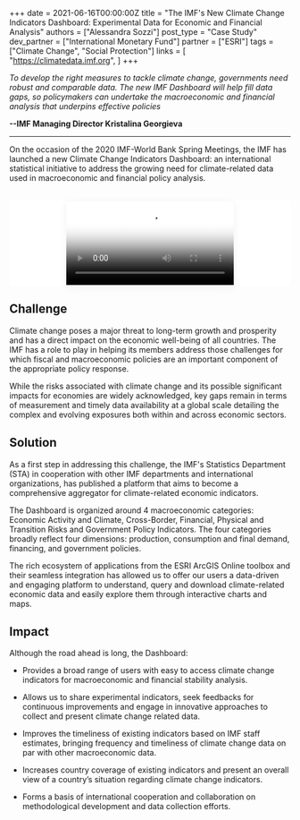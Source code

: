+++
date = 2021-06-16T00:00:00Z
title = "The IMF's New Climate Change Indicators Dashboard: Experimental Data for Economic and Financial Analysis"
authors = ["Alessandra Sozzi"]
post_type = "Case Study"
dev_partner = ["International Monetary Fund"]
partner = ["ESRI"]
tags = ["Climate Change", "Social Protection"]
links = [
    "https://climatedata.imf.org",
]
+++

*To develop the right measures to tackle climate change, governments need robust and comparable data. The new IMF Dashboard will help fill data gaps, so policymakers can undertake the macroeconomic and financial analysis that underpins effective policies*

**--IMF Managing Director Kristalina Georgieva**

<hr>

On the occasion of the 2020 IMF-World Bank Spring Meetings, the IMF has launched a new Climate Change Indicators Dashboard: an international statistical initiative to address the growing need for climate-related data used in macroeconomic and financial policy analysis.

<style>
#Video__Container{margin:0 auto;align-items:center;display:flex;justify-content:center;position:relative;flex-direction:column;max-width:calc(var(--video-aspect-ratio-width) / var(--video-aspect-ratio-height) * 72vh)}#Video__Container video{max-height:72vh;max-width:100%;border:1px solid #FBF7F7;box-shadow:0 4px 15px rgba(89,7,81,0.05)}.Video{background:#fff;margin-top:2rem;padding:0 2rem;display:-ms-grid;display:grid;grid-template-rows:100%;-ms-grid-rows:100%}.Video__Info{width:100%}.Video__Title{margin-top:1.5rem;color:#000A47;font-size:1.25rem;font-weight:700}.Video__Description{color:rgba(0,10,71,0.7);font-size:1rem;margin-bottom:3rem}.Video__Player__Wrapper{position:relative}.Video__Overlay{background:rgba(0,10,71,0.9);position:relative;display:flex;justify-content:center;flex-direction:column;align-items:center;color:#fff;padding:1rem;width:100vw;height:calc(var(--video-aspect-ratio-height) / var(--video-aspect-ratio-width) * 100vw);max-height:72vh;max-width:calc(var(--video-aspect-ratio-width) / var(--video-aspect-ratio-height) * 72vh)}.Video__Overlay__BrokenRenderInfo{display:flex;flex-direction:column;align-items:center;justify-content:space-evenly;height:5rem;text-align:center}.Video__Overlay__BrokenRenderInfo>span:first-of-type{font-weight:bold;margin-bottom:1.5rem}.Video__Overlay__Loading{flex-grow:1;width:100%;display:flex;flex-direction:column;justify-content:center;align-items:center}.Video__Overlay__Loading__Indicator{display:inline-block;position:relative;width:4rem;height:4rem}.Video__Overlay__Loading__Indicator__Dot{position:absolute;top:1.6875rem;width:0.6875rem;height:0.6875rem;border-radius:50%;background:#76ffff;animation-timing-function:cubic-bezier(0, 1, 1, 0)}.Video__Overlay__Loading__Indicator__Dot:nth-child(1){left:0.375rem;animation:UILoading1 0.6s infinite}@-webkit-keyframes UILoading1{0%{transform:scale(0)}100%{transform:scale(1)}}@-moz-keyframes UILoading1{0%{transform:scale(0)}100%{transform:scale(1)}}@-ms-keyframes UILoading1{0%{transform:scale(0)}100%{transform:scale(1)}}@-o-keyframes UILoading1{0%{transform:scale(0)}100%{transform:scale(1)}}@keyframes UILoading1{0%{transform:scale(0)}100%{transform:scale(1)}}.Video__Overlay__Loading__Indicator__Dot:nth-child(2){left:0.375rem;animation:UILoading2 0.6s infinite}@-webkit-keyframes UILoading2{0%{transform:translate(0, 0)}100%{transform:translate(1.1875rem, 0)}}@-moz-keyframes UILoading2{0%{transform:translate(0, 0)}100%{transform:translate(1.1875rem, 0)}}@-ms-keyframes UILoading2{0%{transform:translate(0, 0)}100%{transform:translate(1.1875rem, 0)}}@-o-keyframes UILoading2{0%{transform:translate(0, 0)}100%{transform:translate(1.1875rem, 0)}}@keyframes UILoading2{0%{transform:translate(0, 0)}100%{transform:translate(1.1875rem, 0)}}.Video__Overlay__Loading__Indicator__Dot:nth-child(3){left:1.625rem;animation:UILoading2 0.6s infinite}@-webkit-keyframes UILoading2{0%{transform:translate(0, 0)}100%{transform:translate(1.1875rem, 0)}}@-moz-keyframes UILoading2{0%{transform:translate(0, 0)}100%{transform:translate(1.1875rem, 0)}}@-ms-keyframes UILoading2{0%{transform:translate(0, 0)}100%{transform:translate(1.1875rem, 0)}}@-o-keyframes UILoading2{0%{transform:translate(0, 0)}100%{transform:translate(1.1875rem, 0)}}@keyframes UILoading2{0%{transform:translate(0, 0)}100%{transform:translate(1.1875rem, 0)}}.Video__Overlay__Loading__Indicator__Dot:nth-child(4){left:2.8125rem;animation:UILoading3 0.6s infinite}@-webkit-keyframes UILoading3{0%{transform:scale(1)}100%{transform:scale(0)}}@-moz-keyframes UILoading3{0%{transform:scale(1)}100%{transform:scale(0)}}@-ms-keyframes UILoading3{0%{transform:scale(1)}100%{transform:scale(0)}}@-o-keyframes UILoading3{0%{transform:scale(1)}100%{transform:scale(0)}}@keyframes UILoading3{0%{transform:scale(1)}100%{transform:scale(0)}}.Video__Overlay__Loading__Info{display:flex;justify-content:center;align-items:center;flex-direction:column;align-self:flex-end;width:100%;position:absolute;bottom:0;left:0;padding:1rem}.Video__Overlay__Loading__Info span,.Video__Overlay__Loading__Info a{font-size:0.875rem;text-align:center}.Video__Overlay__Loading__Info a{text-decoration:underline;margin:1rem 0}.Video__Overlay__Loading__Carousel{position:relative;display:flex;align-items:center;justify-content:center;width:100%;margin-bottom:3.75rem}.Video__Overlay__Loading__Carousel>span{position:absolute;font-size:1.125rem;text-align:center}.Video__Overlay__Loading__Carousel>span:not(:first-child){transform:translateX(100px);opacity:0}.Video__Overlay__Loading__Carousel>span.--leave,.Video__Overlay__Loading__Carousel>span.--enter{transition-property:transform, opacity;transition-duration:300ms}.Video__Overlay__Loading__Carousel>span.--leave{transform:translateX(-100px);opacity:0}.Video__Overlay__Loading__Carousel>span.--enter{transform:translateX(0) !important;opacity:1 !important}.Footer{background:#FBF7F7;padding:1rem;display:flex;justify-content:center;margin-top:auto;width:100%;color:#363073}.Footer>a,.Footer b{color:#000A47}.Footer__Nav{margin-left:1rem;text-decoration:underline}
</style>

 <div class="Video">
  <div id="Video__Container">
   <script
    src="https://cdn.biteable.com/assets/video-aspect-ratios-f3f801fecbb714094606704139625706025717ad1467d647cea0fc4a8962407b.js">
   </script>

   <div class="Video__Player__Wrapper">
    <video controls id="Player"
     poster="https://cdn.biteable.com/social/renders/1124002/3464279/1475577/dd3ab1e7b05c71a0a34795b8e4a5e04539bf1ae3.jpg"
     src="https://cdn.biteable.com/social/renders/1124002/3464279/1475577/dd3ab1e7b05c71a0a34795b8e4a5e04539bf1ae3.mp4"
     controlsList="nodownload"></video>
   </div>
  </div>
 </div>

## Challenge

Climate change poses a major threat to long-term growth and prosperity and has a direct impact on the economic well-being of all countries. The IMF has a role to play in helping its members address those challenges for which fiscal and macroeconomic policies are an important component of the appropriate policy response.

While the risks associated with climate change and its possible significant impacts for economies are widely acknowledged, key gaps remain in terms of measurement and timely data availability at a global scale detailing the complex and evolving exposures both within and across economic sectors.

## Solution

As a first step in addressing this challenge, the IMF's Statistics Department (STA) in cooperation with other IMF departments and international organizations, has published a platform that aims to become a comprehensive aggregator for climate-related economic indicators.

The Dashboard is organized around 4 macroeconomic categories: Economic Activity and Climate, Cross-Border, Financial, Physical and Transition Risks and Government Policy Indicators. The four categories broadly reflect four dimensions: production, consumption and final demand, financing, and government policies.

The rich ecosystem of applications from the ESRI ArcGIS Online toolbox and their seamless integration has allowed us to offer our users a data-driven and engaging platform to understand, query and download climate-related economic data and easily explore them through interactive charts and maps.

## Impact

Although the road ahead is long, the Dashboard:

- Provides a broad range of users with easy to access climate change indicators for macroeconomic and financial stability analysis.

- Allows us to share experimental indicators, seek feedbacks for continuous improvements and engage in innovative approaches to collect and present climate change related data.

- Improves the timeliness of existing indicators based on IMF staff estimates, bringing frequency and timeliness of climate change data on par with other macroeconomic data.

- Increases country coverage of existing indicators and present an overall view of a country’s situation regarding climate change indicators.

- Forms a basis of international cooperation and collaboration on methodological development and data collection efforts.
